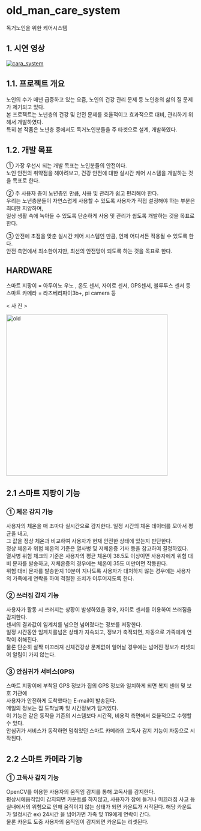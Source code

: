 # old_man_care_system
독거노인을 위한 케어시스템

## 1. 시연 영상

[![cara_system](<img width="494" alt="caresystem" src="https://user-images.githubusercontent.com/46870741/67032170-011e0b00-f14e-11e9-9750-244e7d9c90a1.png">
)](https://www.youtube.com/watch?v=jyHZthoSlNo&feature=youtu.be "old_man_care_system")

## 1.1. 프로젝트 개요

 노인의 수가 매년 급증하고 있는 요즘, 노인의 건강 관리 문제 등 노인층의 삶의 질 문제가 제기되고 있다.   
 본 프로젝트는 노년층의 건강 및 안전 문제를 효율적이고 효과적으로 대비, 관리하기 위해서 개발하였다.   
 특히 본 작품은 노년층 중에서도 독거노인분들을 주 타겟으로 설계, 개발하였다.  
 
## 1.2. 개발 목표

① 가장 우선시 되는 개발 목표는 노인분들의 안전이다.   
노인 안전의 취약점을 헤아려보고, 건강 안전에 대한 실시간 케어 시스템을 개발하는 것을 목표로 한다.  

② 주 사용자 층이 노년층인 만큼, 사용 및 관리가 쉽고 편리해야 한다.  
우리는 노년층분들이 자연스럽게 사용할 수 있도록 사용자가 직접 설정해야 하는 부분은 최대한 지양하며,   
일상 생활 속에 녹아들 수 있도록 단순하게 사용 및 관리가 쉽도록 개발하는 것을 목표로 한다.   

③ 안전에 초점을 맞춘 실시간 케어 시스템인 만큼, 언제 어디서든 적용될 수 있도록 한다.  
안전 측면에서 최소한이지만, 최선의 안전망이 되도록 하는 것을 목표로 한다.  

## HARDWARE

스마트 지팡이 = 아두이노 우노 , 온도 센서, 자이로 센서, GPS센서, 블루투스 센서 등  
스마트 카메라 = 라즈베리파이3b+, pi camera 등  

< 사 진 >

<img width="430" alt="old" src="https://user-images.githubusercontent.com/46870741/66946143-488f9300-f08b-11e9-9423-77576bbd6339.png">


## 2.1 스마트 지팡이 기능

### ① 체온 감지 기능  

사용자의 체온을 매 초마다 실시간으로 감지한다. 일정 시간의 체온 데이터를 모아서 평균을 내고,  
그 값을 정상 체온과 비교하여 사용자가 현재 안전한 상태에 있는지 판단한다.   
정상 체온과 위험 체온의 기준은 열사병 및 저체온증 기사 등을 참고하여 결정하였다.  
열사병 위험 체크의 기준은 사용자의 평균 체온이 38.5도 이상이면 사용자에게 위험 대비 문자를 발송하고, 저체온증의 경우에는 체온이 35도 미만이면 작동한다.  
위험 대비 문자를 발송한지 10분이 지나도록 사용자가 대처하지 않는 경우에는 사용자의 가족에게 연락을 하여 적절한 조치가 이루어지도록 한다. 

### ② 쓰러짐 감지 기능   

사용자가 활동 시 쓰러지는 상황이 발생하였을 경우, 자이로 센서를 이용하여 쓰러짐을 감지한다.  
센서의 결과값이 임계치를 넘으면 넘어졌다는 정보를 저장한다.  
일정 시간동안 임계치를넘은 상태가 지속되고, 정보가 축적되면, 자동으로 가족에게 연락이 취해진다.  
물론 단순히 살짝 미끄러져 신체건강상 문제없이 일어날 경우에는 넘어진 정보가 리셋되어 알림이 가지 않는다. 

### ③ 안심귀가 서비스(GPS)  

스마트 지팡이에 부착된 GPS 정보가 집의 GPS 정보와 일치하게 되면 복지 센터 및 보호 기관에  
사용자가 안전하게 도착했다는 E-mail이 발송된다.  
메일의 정보는 집 도착날짜 및 시간정보가 담겨있다.  
이 기능은 같은 동작을 기존의 시스템보다 시간적, 비용적 측면에서 효율적으로 수행할 수 있다.  
안심귀가 서비스가 동작하면 멈춰있던 스마트 카메라의 고독사 감지 기능이 자동으로 시작된다.  

## 2.2 스마트 카메라 기능

### ① 고독사 감지 기능  

OpenCV를 이용한 사용자의 움직임 감지를 통해 고독사를 감지한다.   
평상시에움직임이 감지되면 카운트를 하지않고, 사용자가 잠에 들거나 미끄러짐 사고 등 실내에서의 위험으로 인해 움직이지 않는 상태가 되면 카운트가 시작된다. 해당 카운트가 일정시간 ex) 24시간 을 넘어가면 가족 및 119에게 연락이 간다.   
물론 카운트 도중 사용자의 움직임이 감지되면 카운트는 리셋된다.
